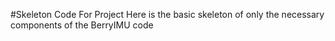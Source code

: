 #Skeleton Code For Project
Here is the basic skeleton of only the necessary components of the BerryIMU code
